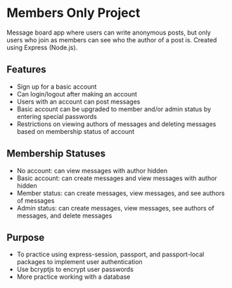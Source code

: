 # Members Only Project

Message board app where users can write anonymous posts, but only users who join as members can see who the author of a post is. Created using Express (Node.js).

## Features

- Sign up for a basic account
- Can login/logout after making an account
- Users with an account can post messages
- Basic account can be upgraded to member and/or admin status by entering special passwords
- Restrictions on viewing authors of messages and deleting messages based on membership status of account

## Membership Statuses

- No account: can view messages with author hidden
- Basic account: can create messages and view messages with author hidden
- Member status: can create messages, view messages, and see authors of messages
- Admin status: can create messages, view messages, see authors of messages, and delete messages

## Purpose

- To practice using express-session, passport, and passport-local packages to implement user authentication
- Use bcryptjs to encrypt user passwords
- More practice working with a database
